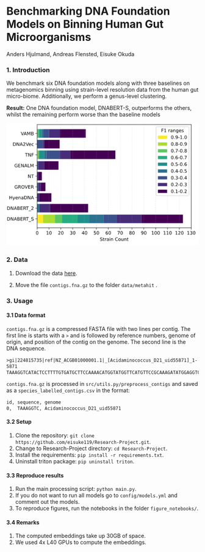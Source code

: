 # Benchmarking DNA Foundation Models on Binning Human Gut Microorganisms
Anders Hjulmand, Andreas Flensted, Eisuke Okuda


### 1. Introduction
We benchmark six DNA foundation models along with three baselines on metagenomics binning using strain-level resolution data from the human gut micro-biome. Additionally, we perform a genus-level clustering.

**Result:** One DNA foundation model, DNABERT-S, outperforms the others, whilst the remaining perform worse than the baseline models

![Result](figures/f1_readme.png "Visualization of the embedding space")

### 2. Data

1. Download the data [here](https://figshare.com/articles/dataset/MetaHIT_error-free_contigs_from_MetaBAT/27933807?file=50894283).

2. Move the file `contigs.fna.gz` to the folder `data/metahit` .

### 3. Usage


#### 3.1 Data format

`contigs.fna.gz` is a compressed FASTA file with two lines per contig. The first line is starts with a `>` and is followed by reference numbers, genome of origin, and position of the contig on the genome. The second line is the DNA sequence.
```
>gi|224815735|ref|NZ_ACGB01000001.1|_[Acidaminococcus_D21_uid55871]_1-5871
TAAAGGTCATACTCCTTTTGTGATGCTTCCAAAACATGGTATGGTTCATGTTCCGCAAAGATATGGAGGTCACT
```

`contigs.fna.gz` is processed in `src/utils.py/preprocess_contigs` and saved as a `species_labelled_contigs.csv` in the format:

```
id, sequence, genome
0,  TAAAGGTC, Acidaminococcus_D21_uid55871
```

#### 3.2 Setup

1. Clone the repository: `git clone https://github.com/eisuke119/Research-Project.git`.
2. Change to Research-Project directory: `cd Research-Project`.
3. Install the requirements: `pip install -r requirements.txt`.
4. Uninstall triton package: `pip uninstall triton`.

#### 3.3 Reproduce results

1. Run the main processing script: `python main.py`.
2. If you do not want to run all models go to `config/models.yml` and comment out the models.
3. To reproduce figures, run the notebooks in the folder `figure_notebooks/`.


#### 3.4 Remarks

1. The computed embeddings take up 30GB of space. 
2. We used 4x L40 GPUs to compute the embeddings. 







